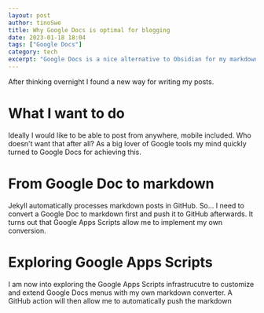```yaml
---
layout: post
author: tinoSwe
title: Why Google Docs is optimal for blogging
date: 2023-01-18 18:04
tags: ["Google Docs"]
category: tech
excerpt: "Google Docs is a nice alternative to Obsidian for my markdown posts. But it requires some extra work."
---
```

After thinking overnight I found a new way for writing my posts.

# What I want to do

Ideally I would like to be able to post from anywhere, mobile included. Who doesn't want that after all? 
As a big lover of Google tools my mind quickly turned to Google Docs for achieving this.

# From Google Doc to markdown

Jekyll automatically processes markdown posts in GitHub. So... I need to convert a Google Doc to markdown first and push it to GitHub afterwards. It turns out that Google Apps Scripts allow me to implement my own conversion.

# Exploring Google Apps Scripts
I am now into exploring the Google Apps Scripts infrastrucutre to customize and extend Google Docs menus with my own markdown converter. A GitHub action will then allow me to automatically push the markdown 

